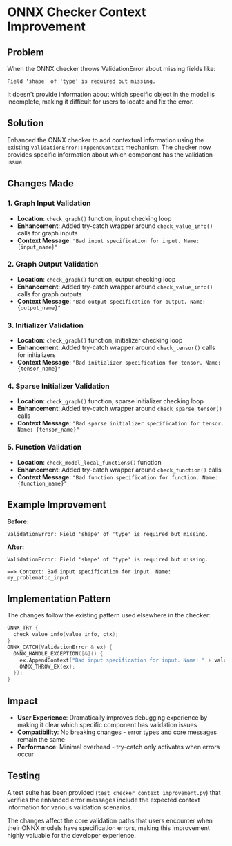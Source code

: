 # ONNX Checker Context Improvement

## Problem
When the ONNX checker throws ValidationError about missing fields like:
```
Field 'shape' of 'type' is required but missing.
```

It doesn't provide information about which specific object in the model is incomplete, making it difficult for users to locate and fix the error.

## Solution
Enhanced the ONNX checker to add contextual information using the existing `ValidationError::AppendContext` mechanism. The checker now provides specific information about which component has the validation issue.

## Changes Made

### 1. Graph Input Validation
- **Location**: `check_graph()` function, input checking loop
- **Enhancement**: Added try-catch wrapper around `check_value_info()` calls for graph inputs
- **Context Message**: `"Bad input specification for input. Name: {input_name}"`

### 2. Graph Output Validation
- **Location**: `check_graph()` function, output checking loop  
- **Enhancement**: Added try-catch wrapper around `check_value_info()` calls for graph outputs
- **Context Message**: `"Bad output specification for output. Name: {output_name}"`

### 3. Initializer Validation
- **Location**: `check_graph()` function, initializer checking loop
- **Enhancement**: Added try-catch wrapper around `check_tensor()` calls for initializers
- **Context Message**: `"Bad initializer specification for tensor. Name: {tensor_name}"`

### 4. Sparse Initializer Validation
- **Location**: `check_graph()` function, sparse initializer checking loop
- **Enhancement**: Added try-catch wrapper around `check_sparse_tensor()` calls
- **Context Message**: `"Bad sparse initializer specification for tensor. Name: {tensor_name}"`

### 5. Function Validation
- **Location**: `check_model_local_functions()` function
- **Enhancement**: Added try-catch wrapper around `check_function()` calls
- **Context Message**: `"Bad function specification for function. Name: {function_name}"`

## Example Improvement

**Before:**
```
ValidationError: Field 'shape' of 'type' is required but missing.
```

**After:**
```
ValidationError: Field 'shape' of 'type' is required but missing.

==> Context: Bad input specification for input. Name: my_problematic_input
```

## Implementation Pattern
The changes follow the existing pattern used elsewhere in the checker:

```cpp
ONNX_TRY {
  check_value_info(value_info, ctx);
}
ONNX_CATCH(ValidationError & ex) {
  ONNX_HANDLE_EXCEPTION([&]() {
    ex.AppendContext("Bad input specification for input. Name: " + value_info.name());
    ONNX_THROW_EX(ex);
  });
}
```

## Impact
- **User Experience**: Dramatically improves debugging experience by making it clear which specific component has validation issues
- **Compatibility**: No breaking changes - error types and core messages remain the same
- **Performance**: Minimal overhead - try-catch only activates when errors occur

## Testing
A test suite has been provided (`test_checker_context_improvement.py`) that verifies the enhanced error messages include the expected context information for various validation scenarios.

The changes affect the core validation paths that users encounter when their ONNX models have specification errors, making this improvement highly valuable for the developer experience.